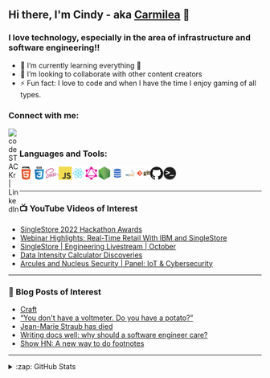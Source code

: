 
## Hi there, I'm Cindy - aka [Carmilea][website] 👋


### I love technology, especially in the area of infrastructure and software engineering!!

- 🌱 I’m currently learning everything 🤣
- 👯 I’m looking to collaborate with other content creators
- ⚡ Fun fact: I love to code and when I have the time I enjoy gaming of all types.


### Connect with me:

[<img align="left" alt="codeSTACKr | LinkedIn" width="22px" src="https://cdn.jsdelivr.net/npm/simple-icons@v3/icons/linkedin.svg" />][linkedin]

<br />

### Languages and Tools:

<img align="left" alt="HTML5" width="26px" src="https://raw.githubusercontent.com/github/explore/80688e429a7d4ef2fca1e82350fe8e3517d3494d/topics/html/html.png" />
<img align="left" alt="CSS3" width="26px" src="https://raw.githubusercontent.com/github/explore/80688e429a7d4ef2fca1e82350fe8e3517d3494d/topics/css/css.png" />
<img align="left" alt="Sass" width="26px" src="https://raw.githubusercontent.com/github/explore/80688e429a7d4ef2fca1e82350fe8e3517d3494d/topics/sass/sass.png" />
<img align="left" alt="JavaScript" width="26px" src="https://raw.githubusercontent.com/github/explore/80688e429a7d4ef2fca1e82350fe8e3517d3494d/topics/javascript/javascript.png" />
<img align="left" alt="React" width="26px" src="https://raw.githubusercontent.com/github/explore/80688e429a7d4ef2fca1e82350fe8e3517d3494d/topics/react/react.png" />
<img align="left" alt="GraphQL" width="26px" src="https://raw.githubusercontent.com/github/explore/80688e429a7d4ef2fca1e82350fe8e3517d3494d/topics/graphql/graphql.png" />
<img align="left" alt="Node.js" width="26px" src="https://raw.githubusercontent.com/github/explore/80688e429a7d4ef2fca1e82350fe8e3517d3494d/topics/nodejs/nodejs.png" />
<img align="left" alt="SQL" width="26px" src="https://raw.githubusercontent.com/github/explore/80688e429a7d4ef2fca1e82350fe8e3517d3494d/topics/sql/sql.png" />
<img align="left" alt="MySQL" width="26px" src="https://raw.githubusercontent.com/github/explore/80688e429a7d4ef2fca1e82350fe8e3517d3494d/topics/mysql/mysql.png" />
<img align="left" alt="Git" width="26px" src="https://raw.githubusercontent.com/github/explore/80688e429a7d4ef2fca1e82350fe8e3517d3494d/topics/git/git.png" />
<img align="left" alt="GitHub" width="26px" src="https://raw.githubusercontent.com/github/explore/78df643247d429f6cc873026c0622819ad797942/topics/github/github.png" />
<img align="left" alt="Terminal" width="26px" src="https://raw.githubusercontent.com/github/explore/80688e429a7d4ef2fca1e82350fe8e3517d3494d/topics/terminal/terminal.png" />

<br />
<br />

---

### 📺  YouTube Videos of Interest

<!-- YOUTUBE:START -->
- [SingleStore 2022 Hackathon Awards](https://www.youtube.com/watch?v=Q7-mLGkiEZU)
- [Webinar Highlights: Real-Time Retail With IBM and SingleStore](https://www.youtube.com/watch?v=IUW68enSjAk)
- [SingleStore | Engineering Livestream | October](https://www.youtube.com/watch?v=MlBEn8ENpHc)
- [Data Intensity Calculator Discoveries](https://www.youtube.com/watch?v=V1sd_Ch6aYo)
- [Arcules and Nucleus Security | Panel: IoT &amp; Cybersecurity](https://www.youtube.com/watch?v=tqCtdiK13O8)
<!-- YOUTUBE:END -->


---

### 📕  Blog Posts of Interest

<!-- BLOG-POST-LIST:START -->
- [Craft](https://paulstamatiou.com/craft/)
- [“You don&#39;t have a voltmeter. Do you have a potato?”](https://diy.stackexchange.com/a/252050)
- [Jean-Marie Straub has died](https://www.newyorker.com/culture/postscript/the-stubborn-enduring-vision-of-jean-marie-straub)
- [Writing docs well: why should a software engineer care?](https://surfingcomplexity.blog/2022/11/24/writing-docs-well-why-should-a-software-engineer-care/)
- [Show HN: A new way to do footnotes](https://try.scroll.pub/#scroll%0A%20%23%20Footnotes%20beta%20test%0A%20%0A%20*%20This%20demo%20shows%20a%20new%20idea%20for%20how%20to%20do%20footnotes%20in%20Scroll%5Escroll.%0A%20%0A%20%5Escroll%20Scroll%20is%20a%20new%20language%20and%20static%20site%20publishing%20tool.%20It%20is%20an%20extensible%20alternative%20to%20markdown.%0A%20%20https%3A%2F%2Fscroll.pub%20Scroll%0A%20%0A%20*%20Scroll%20was%20started%20by%20a%20kid%20from%20Brockton%20which%20is%20a%20city%20in%20Massachusetts%5Estate.%20Brockton%20was%20incorporated%20in%201881%5Einc.%20%0A%20%20https%3A%2F%2Fen.wikipedia.org%2Fwiki%2FBrockton%2C_Massachusetts%20Brockton%0A%20%0A%20%5Estate%20A%20state%20in%20the%20United%20States.%0A%20%0A%20%5Einc%20Brockton%20was%20incorporated%20as%20a%20city%20in%201881%2C%20but%20as%20a%20town%20in%201821.%20Wikipedia.%0A%20%20https%3A%2F%2Fen.wikipedia.org%2Fwiki%2FBrockton%2C_Massachusetts%20Wikipedia%0A%20%0A%20%23%23%20Footnotes%0A%20%0A%20notes)
<!-- BLOG-POST-LIST:END -->

---

<details>
  <summary>:zap: GitHub Stats</summary>
  <img align='left' alt='Carmilea's github stats' src='https://github-readme-stats.vercel.app/api?username=carmilea&show_icons=true&hide_border=true' />
</details>

[website]: https://memsql.com
[linkedin]: https://www.linkedin.com/in/cindy-parker






<!--### Hi there 👋

**carmilea/carmilea** is a ✨ _special_ ✨ repository because its `README.md` (this file) appears on your GitHub profile.

Here are some ideas to get you started:

- 🔭 I’m currently working on ...
- 🌱 I’m currently learning ...
- 👯 I’m looking to collaborate on ...
- 🤔 I’m looking for help with ...
- 💬 Ask me about ...
- 📫 How to reach me: ...
- 😄 Pronouns: ...
- ⚡ Fun fact: ...
-->
